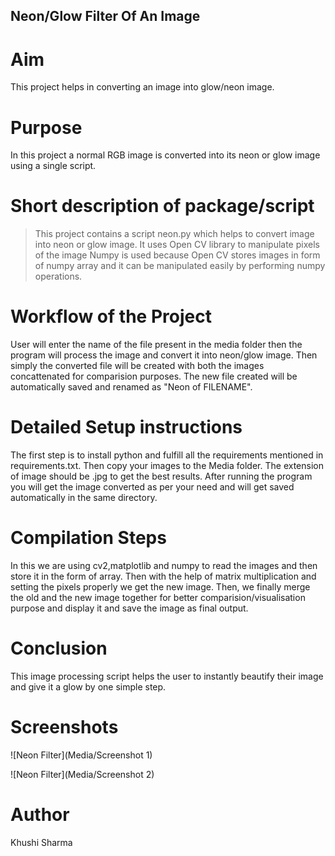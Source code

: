 ## Neon/Glow Filter Of An Image

# Aim
This project helps in converting an image into glow/neon image.

# Purpose
In this project a normal RGB image is converted into its neon or glow image using a single script.

# Short description of package/script
>This project contains a script neon.py which helps to convert image into neon or glow image.
>It uses Open CV library to manipulate pixels of the image
>Numpy is used because Open CV stores images in form of numpy array and it can be manipulated easily by performing numpy operations.

# Workflow of the Project
User will enter the name of the file present in the media folder then the program will process the image and convert it into neon/glow image. Then simply the converted file will be created with both the images concattenated for comparision purposes. The new file created will be automatically saved and renamed as "Neon of FILENAME".

# Detailed Setup instructions
The first step is to install python and fulfill all the requirements mentioned in requirements.txt. Then copy your images to the Media folder. The extension of image should be .jpg to get the best results.
After running the program you will get the image converted as per your need and will get saved automatically in the same directory.

# Compilation Steps
In this we are using cv2,matplotlib and numpy to read the images and then store it in the form of array. Then with the help of matrix multiplication and setting the pixels properly we get the new image. Then, we finally merge the old and the new image together for better comparision/visualisation purpose and display it and save the image as final output.

# Conclusion
This image processing script helps the user to instantly beautify their image and give it a glow by one simple step.

# Screenshots

![Neon Filter](Media/Screenshot 1)


![Neon Filter](Media/Screenshot 2)


# Author

Khushi Sharma